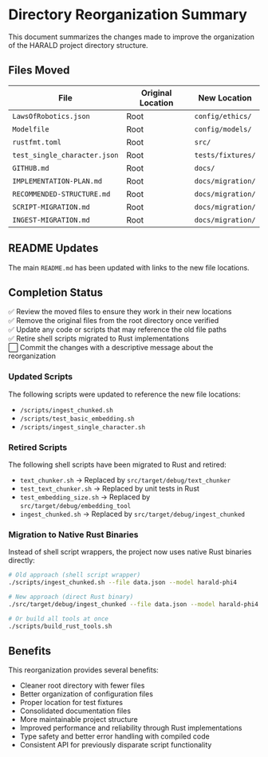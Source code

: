 # Directory Reorganization Summary

This document summarizes the changes made to improve the organization of the
HARALD project directory structure.

## Files Moved

| File                         | Original Location | New Location      |
| ---------------------------- | ----------------- | ----------------- |
| `LawsOfRobotics.json`        | Root              | `config/ethics/`  |
| `Modelfile`                  | Root              | `config/models/`  |
| `rustfmt.toml`               | Root              | `src/`            |
| `test_single_character.json` | Root              | `tests/fixtures/` |
| `GITHUB.md`                  | Root              | `docs/`           |
| `IMPLEMENTATION-PLAN.md`     | Root              | `docs/migration/` |
| `RECOMMENDED-STRUCTURE.md`   | Root              | `docs/migration/` |
| `SCRIPT-MIGRATION.md`        | Root              | `docs/migration/` |
| `INGEST-MIGRATION.md`        | Root              | `docs/migration/` |

## README Updates

The main `README.md` has been updated with links to the new file locations.

## Completion Status

✅ Review the moved files to ensure they work in their new locations  
✅ Remove the original files from the root directory once verified  
✅ Update any code or scripts that may reference the old file paths  
✅ Retire shell scripts migrated to Rust implementations  
⬜️ Commit the changes with a descriptive message about the reorganization

### Updated Scripts

The following scripts were updated to reference the new file locations:

- `/scripts/ingest_chunked.sh`
- `/scripts/test_basic_embedding.sh`
- `/scripts/ingest_single_character.sh`

### Retired Scripts

The following shell scripts have been migrated to Rust and retired:

- `text_chunker.sh` → Replaced by `src/target/debug/text_chunker`
- `test_text_chunker.sh` → Replaced by unit tests in Rust
- `test_embedding_size.sh` → Replaced by `src/target/debug/embedding_tool`
- `ingest_chunked.sh` → Replaced by `src/target/debug/ingest_chunked`

### Migration to Native Rust Binaries

Instead of shell script wrappers, the project now uses native Rust binaries
directly:

```bash
# Old approach (shell script wrapper)
./scripts/ingest_chunked.sh --file data.json --model harald-phi4

# New approach (direct Rust binary)
./src/target/debug/ingest_chunked --file data.json --model harald-phi4

# Or build all tools at once
./scripts/build_rust_tools.sh
```

## Benefits

This reorganization provides several benefits:

- Cleaner root directory with fewer files
- Better organization of configuration files
- Proper location for test fixtures
- Consolidated documentation files
- More maintainable project structure
- Improved performance and reliability through Rust implementations
- Type safety and better error handling with compiled code
- Consistent API for previously disparate script functionality
